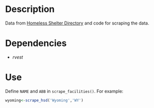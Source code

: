 # Description

Data from [Homeless Shelter Directory](https://www.homelessshelterdirectory.org/) and code for scraping the data.

# Dependencies

- *rvest*

# Use

Define `NAME` and `ABB` in `scrape_facilities()`. For example:

```r
wyoming<-scrape_hsd('Wyoming','WY')
```
